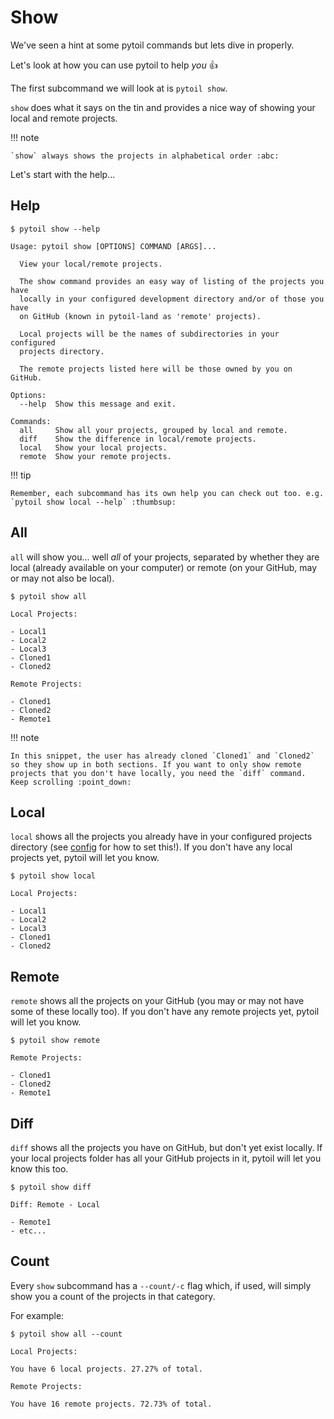 # Show

We've seen a hint at some pytoil commands but lets dive in properly.

Let's look at how you can use pytoil to help *you* :thumbsup:

The first subcommand we will look at is `pytoil show`.

`show` does what it says on the tin and provides a nice way of showing your local and remote projects.

!!! note

    `show` always shows the projects in alphabetical order :abc:

Let's start with the help...

## Help

<div class="termy">

```console
$ pytoil show --help

Usage: pytoil show [OPTIONS] COMMAND [ARGS]...

  View your local/remote projects.

  The show command provides an easy way of listing of the projects you have
  locally in your configured development directory and/or of those you have
  on GitHub (known in pytoil-land as 'remote' projects).

  Local projects will be the names of subdirectories in your configured
  projects directory.

  The remote projects listed here will be those owned by you on GitHub.

Options:
  --help  Show this message and exit.

Commands:
  all     Show all your projects, grouped by local and remote.
  diff    Show the difference in local/remote projects.
  local   Show your local projects.
  remote  Show your remote projects.

```

</div>

!!! tip

    Remember, each subcommand has its own help you can check out too. e.g. `pytoil show local --help` :thumbsup:

## All

`all` will show you... well *all* of your projects, separated by whether they are local (already available on your computer) or remote (on your GitHub, may or may not also be local).

<div class="termy">

```console
$ pytoil show all

Local Projects:

- Local1
- Local2
- Local3
- Cloned1
- Cloned2

Remote Projects:

- Cloned1
- Cloned2
- Remote1
```

</div>

!!! note

    In this snippet, the user has already cloned `Cloned1` and `Cloned2` so they show up in both sections. If you want to only show remote projects that you don't have locally, you need the `diff` command. Keep scrolling :point_down:

## Local

`local` shows all the projects you already have in your configured projects directory (see [config] for how to set this!). If you don't have any local projects yet, pytoil will let you know.

<div class="termy">

```console
$ pytoil show local

Local Projects:

- Local1
- Local2
- Local3
- Cloned1
- Cloned2
```

</div>

## Remote

`remote` shows all the projects on your GitHub (you may or may not have some of these locally too). If you don't have any remote projects yet, pytoil will let you know.

<div class="termy">

```console
$ pytoil show remote

Remote Projects:

- Cloned1
- Cloned2
- Remote1
```

</div>

[config]: ../config.md

## Diff

`diff` shows all the projects you have on GitHub, but don't yet exist locally. If your local projects folder has all your GitHub projects in it, pytoil will let you know this too.

<div class="termy">

```console
$ pytoil show diff

Diff: Remote - Local

- Remote1
- etc...
```

</div>

## Count

Every `show` subcommand has a `--count/-c` flag which, if used, will simply show you a count of the projects in that category.

For example:

<div class="termy">

```console
$ pytoil show all --count

Local Projects:

You have 6 local projects. 27.27% of total.

Remote Projects:

You have 16 remote projects. 72.73% of total.

```

</div>
